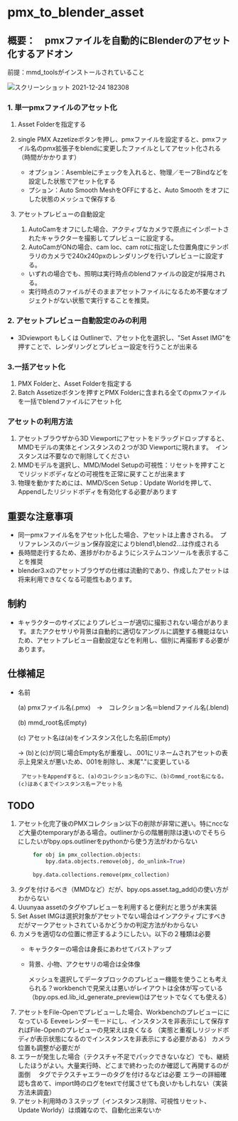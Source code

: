# pmx_to_blender_asset

## 概要：　pmxファイルを自動的にBlenderのアセット化するアドオン
前提：mmd_toolsがインストールされていること

![スクリーンショット 2021-12-24 182308](https://user-images.githubusercontent.com/44924233/147339659-3cde028a-1c77-4c46-bfa5-bb31532e904f.jpg)

### 1. 単一pmxファイルのアセット化

1. Asset Folderを指定する
1. single PMX Azzetizeボタンを押し、pmxファイルを設定すると、pmxファイル名のpmx拡張子をblendに変更したファイルとしてアセット化される（時間がかかります）

   - オプション：Asembleにチェックを入れると、物理／モーフBindなどを設定した状態でアセット化する
   - プション：Auto Smooth MeshをOFFにすると、Auto Smooth をオフにした状態のメッシュで保存する

1. アセットプレビューの自動設定
    1. AutoCamをオフにした場合、アクティブなカメラで原点にインポートされたキャラクターを撮影してプレビューに設定する。
    2. AutoCamがONの場合、cam loc、cam rotに指定した位置角度にテンポラリのカメラで240x240pxのレンダリングを行いプレビューに設定する。
    - いずれの場合でも、照明は実行時点のblendファイルの設定が採用される。
    - 実行時点のファイルがそのままアセットファイルになるため不要なオブジェクトがない状態で実行することを推奨。

### 2. アセットプレビュー自動設定のみの利用
- 3Dviewport もしくは Outlinerで、アセット化を選択し、"Set Asset IMG"を押すことで、レンダリングとプレビュー設定を行うことが出来る

### 3.一括アセット化
1. PMX Folderと、Asset Folderを指定する
2. Batch Assetizeボタンを押すとPMX Folderに含まれる全てのpmxファイルを一括でblendファイルにアセット化

### アセットの利用方法
1. アセットブラウザから3D Viewportにアセットをドラッグドロップすると、MMDモデルの実体とインスタンスの２つが3D Viewportに現れます。　インスタンスは不要なので削除してください
2. MMDモデルを選択し、MMD/Model Setupの可視性：リセットを押すことでリジッドボディなどの可視性を正常に戻すことが出来ます
3. 物理を動かすためには、MMD/Scen Setup：Update Worldを押して、Appendしたリジッドボディを有効化する必要があります


## 重要な注意事項
- 同一pmxファイル名をアセット化した場合、アセットは上書きされる。　プリファレンスのバージョン保存設定によりblend1,blend2...は作成される
- 長時間走行するため、進捗がわかるようにシステムコンソールを表示することを推奨
- blender3.xのアセットブラウザの仕様は流動的であり、作成したアセットは将来利用できなくなる可能性もあります。

## 制約
- キャラクターのサイズによりプレビューが適切に撮影されない場合があります。またアクセサリや背景は自動的に適切なアングルに調整する機能はないため、アセットプレビュー自動設定などを利用し、個別に再撮影する必要があります。

## 仕様補足
- 名前

    (a) pmxファイル名(.pmx)　→　コレクション名＝blendファイル名(.blend)

    (b) mmd_root名(Empty)

    (c) アセット名は(a)をインスタンス化した名前(Empty)
    
    → (b)と(c)が同じ場合Empty名が重複し、.001にリネームされアセットの表示上見栄えが悪いため、001を削除し、末尾"."に変更している

       アセットをAppendすると、(a)のコレクション名の下に、(b)のmmd_root名になる。(c)はあくまでインスタンス名＝アセット名

## TODO
1. アセット化完了後のPMXコレクション以下の削除が非常に遅い。特にnccなど大量のtemporaryがある場合。outlinerからの階層削除は速いのでそちらにしたいがbpy.ops.outlinerをpythonから使う方法がわからない
```python
        for obj in pmx_collection.objects:
            bpy.data.objects.remove(obj, do_unlink=True)
    
        bpy.data.collections.remove(pmx_collection)
```
3. タグを付けるべき（MMDなど）だが、bpy.ops.asset.tag_add()の使い方がわからない
4. Uuunyaa assetのタグやプレビューを利用すると便利だと思うが未実装
5. Set Asset IMGは選択対象がアセットでない場合はインアクティブにすべきだがマークアセットされているかどうかの判定方法がわからない
6. カメラを適切なの位置に修正するようにしたい。以下の２種類は必要
    - キャラクターの場合は身長にあわせてバストアップ    
    - 背景、小物、アクセサリの場合は全体像

      メッシュを選択してデータブロックのプレビュー機能を使うことも考えられる？workbenchで見栄えは悪いがレイアウトは全体が写っている
      （bpy.ops.ed.lib_id_generate_preview()はアセットでなくても使える）
1. アセットをFile-Openでプレビューした場合、Workbenchのプレビューにになっている
 Eeveeレンダーモードにし、インスタンスを非表示にして保存すればFile-Openのプレビューの見栄えは良くなる
（実態と重複しリジッドボディが表示状態になるのでインスタンスを非表示にする必要がある）
 カメラ位置も調整が必要だが
1. エラーが発生した場合（テクスチャ不足でパックできないなど）でも、継続したほうがよい。大量実行時、どこまで終わったのか確認して再開するのが面倒
　タグでテクスチャエラーのタグを付けるなどは必要
  エラーの詳細確認も含めて、import時のログをtextで付属させても良いかもしれない（実装方法未調査）
1. アセット利用時の３ステップ（インスタンス削除、可視性リセット、Update Worldy）は煩雑なので、自動化出来ないか
